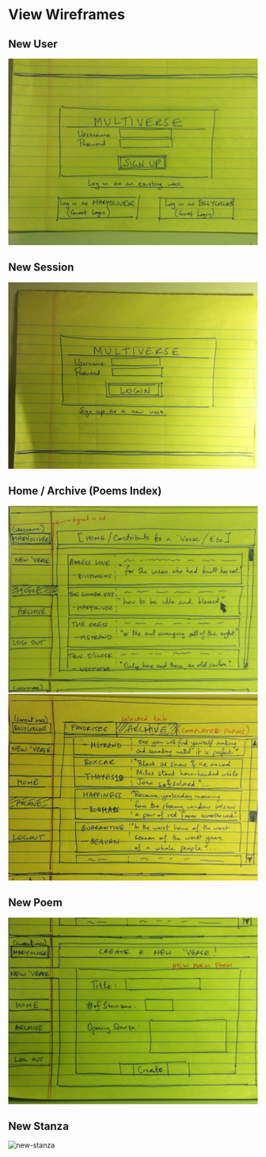 # View Wireframes

## New User
![new-user]

## New Session
![new-session]

## Home / Archive (Poems Index)
![homepage]
![archive]

## New Poem
![new-poem]

## New Stanza
![new-stanza]

[new-user]: ./docs/wireframes/new_user.JPG
[new-session]: ./docs/wireframes/new_session.JPG
[homepage]: ./docs/wireframes/home.JPG
[archive]: ./docs/wireframes/archive.JPG
[new-poem]: ./docs/wireframes/new_poem.JPG
[new-stanza]: ./docs.wireframes/new_stanza.JPG
